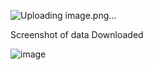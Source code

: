![Uploading image.png…]()



Screenshot of data Downloaded

![image](https://user-images.githubusercontent.com/36421233/121812615-15e5d580-cc86-11eb-8651-d33160d978d5.png)
